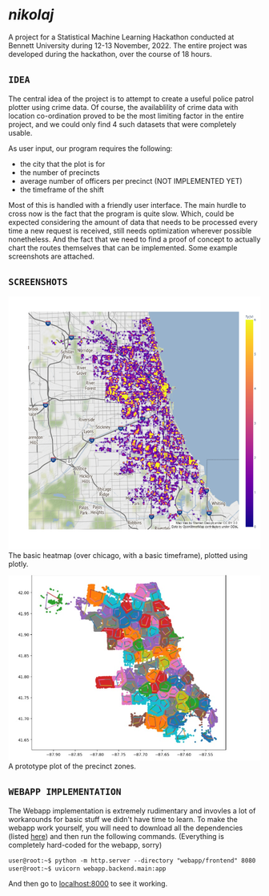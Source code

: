# *nikolaj*

A project for a Statistical Machine Learning Hackathon conducted at Bennett University during 12-13 November, 2022. The entire project was developed during the hackathon, over the course of 18 hours.

## `IDEA`

The central idea of the project is to attempt to create a useful police patrol plotter using crime data. Of course, the availablility of crime data with location co-ordination proved to be the most limiting factor in the entire project, and we could only find 4 such datasets that were completely usable.

As user input, our program requires the following:

- the city that the plot is for
- the number of precincts
- average number of officers per precinct (NOT IMPLEMENTED YET)
- the timeframe of the shift

Most of this is handled with a friendly user interface. The main hurdle to cross now is the fact that the program is quite slow. Which, could be expected considering the amount of data that needs to be processed every time a new request is received, still needs optimization wherever possible nonetheless. And the fact that we need to find a proof of concept to actually chart the routes themselves that can be implemented. Some example screenshots are attached.

## `SCREENSHOTS`

![The basic heatmap (over chicago, with a basic timeframe), plotted using plotly.](assets/heatmap.png)
The basic heatmap (over chicago, with a basic timeframe), plotted using plotly.

![A prototype plot of the precinct zones.](assets/prototypeplot.jpg)
A prototype plot of the precinct zones.

## `WEBAPP IMPLEMENTATION`

The Webapp implementation is extremely rudimentary and invovles a lot of workarounds for basic stuff we didn't have time to learn. To make the webapp work yourself, you will need to download all the dependencies (listed [here](requirements.txt)) and then run the following commands. (Everything is completely hard-coded for the webapp, sorry)

```console
user@root:~$ python -m http.server --directory "webapp/frontend" 8080
user@root:~$ uvicorn webapp.backend.main:app
```

And then go to [localhost:8000](http://localhost:8000) to see it working.
